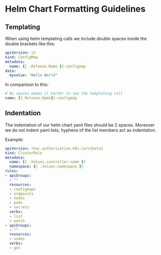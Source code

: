 # Helm Chart Formatting Guidelines

## Templating

When using helm templating calls we include double spaces inside the double brackets
like this:

```yaml
apiVersion: v1
kind: ConfigMap
metadata:
  name: {{ .Release.Name }}-configmap
data:
  myvalue: "Hello World"
```

In comparison to this:

```yaml
# No spaces makes it harder to see the templating call
name: {{.Release.Name}}-configmap
```

## Indentation

The indentation of our helm chart yaml files should be 2 spaces.
Moreover we do not indent yaml lists, hyphens of the list members act as indentation.

Example:
```yaml
apiVersion: rbac.authorization.k8s.io/v1beta1
kind: ClusterRole
metadata:
  name: {{ .Values.controller.name }}
  namespace: {{ .Values.namespace }}
rules:
- apiGroups:
  - ""
  resources:
  - configmaps
  - endpoints
  - nodes
  - pods
  - secrets
  verbs:
  - list
  - watch
- apiGroups:
  - ""
  resources:
  - nodes
  verbs:
  - get
```
